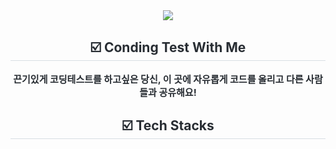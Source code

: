 <div align= "center">
    <img src="https://capsule-render.vercel.app/api?type=wave&color=auto&height=180&text=Coding%20Test%20With%20Me&animation=fadeIn&fontColor=000000&fontSize=60" />
</div>
<div align= "center"> 
    <h2 style="border-bottom: 1px solid #d8dee4; color: #282d33;"> ☑️ Conding Test With Me </h2>  
    <div style="font-weight: 700; font-size: 15px; text-align: center; color: #282d33;"> 끈기있게 코딩테스트를 하고싶은 당신, 이 곳에 자유롭게 코드를 올리고 다른 사람들과 공유해요! </div> 
</div>
<div align= "center">
    <h2 style="border-bottom: 1px solid #d8dee4; color: #282d33;"> ☑️ Tech Stacks </h2> <br> 
    <div style="margin: 0 auto; text-align: center;" align= "center"> </div>
</div>
